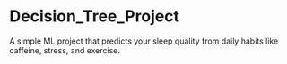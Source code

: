 # Decision_Tree_Project
A simple ML project that predicts your sleep quality from daily habits like caffeine, stress, and exercise.
